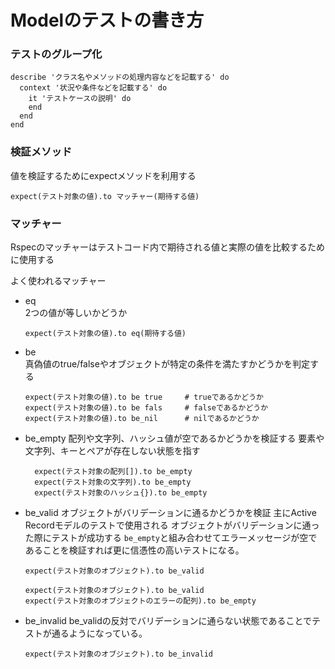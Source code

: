 # Modelのテストの書き方

### テストのグループ化
  ```
  describe 'クラス名やメソッドの処理内容などを記載する' do
    context '状況や条件などを記載する' do
      it 'テストケースの説明' do
      end
    end
  end
  ```

### 検証メソッド
  値を検証するためにexpectメソッドを利用する

  ```
  expect(テスト対象の値).to マッチャー(期待する値)
  ```

### マッチャー
  Rspecのマッチャーはテストコード内で期待される値と実際の値を比較するために使用する

  よく使われるマッチャー
  - eq</br>
    2つの値が等しいかどうか
    ```
    expect(テスト対象の値).to eq(期待する値)
    ```
  - be</br>
    真偽値のtrue/falseやオブジェクトが特定の条件を満たすかどうかを判定する
    ```
    expect(テスト対象の値).to be true     # trueであるかどうか
    expect(テスト対象の値).to be fals     # falseであるかどうか
    expect(テスト対象の値).to be_nil      # nilであるかどうか
    ```
  - be_empty
    配列や文字列、ハッシュ値が空であるかどうかを検証する
    要素や文字列、キーとペアが存在しない状態を指す
    ```
      expect(テスト対象の配列[]).to be_empty
      expect(テスト対象の文字列).to be_empty
      expect(テスト対象のハッシュ{}).to be_empty
    ```
  - be_valid
    オブジェクトがバリデーションに通るかどうかを検証
    主にActive Recordモデルのテストで使用される
    オブジェクトがバリデーションに通った際にテストが成功する
    `be_empty`と組み合わせてエラーメッセージが空であることを検証すれば更に信憑性の高いテストになる。
    ```
    expect(テスト対象のオブジェクト).to be_valid
    ```
    ```
    expect(テスト対象のオブジェクト).to be_valid
    expect(テスト対象のオブジェクトのエラーの配列).to be_empty
    ```
  - be_invalid
    be_validの反対でバリデーションに通らない状態であることでテストが通るようになっている。
    ```
    expect(テスト対象のオブジェクト).to be_invalid
    ```


